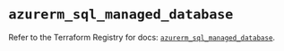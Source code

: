 # `azurerm_sql_managed_database`

Refer to the Terraform Registry for docs: [`azurerm_sql_managed_database`](https://registry.terraform.io/providers/hashicorp/azurerm/3.91.0/docs/resources/sql_managed_database).
